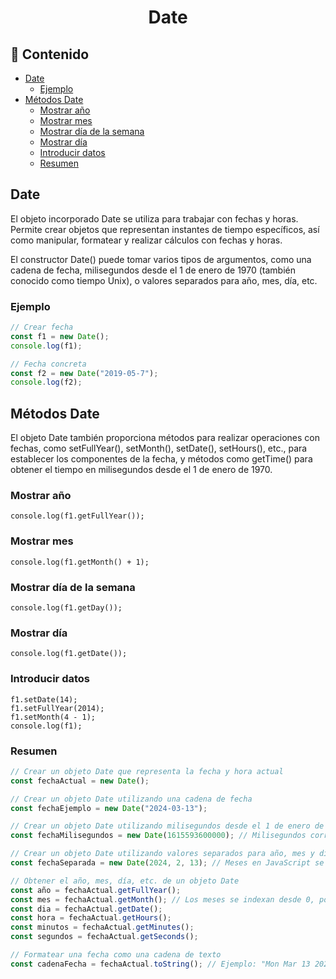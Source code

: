 <h1 align="center">Date</h1>

<h2>📑 Contenido</h2>

- [Date](#date)
  - [Ejemplo](#ejemplo)
- [Métodos Date](#métodos-date)
  - [Mostrar año](#mostrar-año)
  - [Mostrar mes](#mostrar-mes)
  - [Mostrar día de la semana](#mostrar-día-de-la-semana)
  - [Mostrar día](#mostrar-día)
  - [Introducir datos](#introducir-datos)
  - [Resumen](#resumen)

## Date

El objeto incorporado Date se utiliza para trabajar con fechas y horas. Permite crear objetos que representan instantes de tiempo específicos, así como manipular, formatear y realizar cálculos con fechas y horas.

El constructor Date() puede tomar varios tipos de argumentos, como una cadena de fecha, milisegundos desde el 1 de enero de 1970 (también conocido como tiempo Unix), o valores separados para año, mes, día, etc.

### Ejemplo

```js
// Crear fecha
const f1 = new Date();
console.log(f1);

// Fecha concreta
const f2 = new Date("2019-05-7");
console.log(f2);
```

## Métodos Date

El objeto Date también proporciona métodos para realizar operaciones con fechas, como setFullYear(), setMonth(), setDate(), setHours(), etc., para establecer los componentes de la fecha, y métodos como getTime() para obtener el tiempo en milisegundos desde el 1 de enero de 1970.

### Mostrar año

```JS
console.log(f1.getFullYear());
```

### Mostrar mes

```JS
console.log(f1.getMonth() + 1);
```

### Mostrar día de la semana

```JS
console.log(f1.getDay());
```

### Mostrar día

```JS
console.log(f1.getDate());
```

### Introducir datos

```JS
f1.setDate(14);
f1.setFullYear(2014);
f1.setMonth(4 - 1);
console.log(f1);

```

### Resumen

```js
// Crear un objeto Date que representa la fecha y hora actual
const fechaActual = new Date();

// Crear un objeto Date utilizando una cadena de fecha
const fechaEjemplo = new Date("2024-03-13");

// Crear un objeto Date utilizando milisegundos desde el 1 de enero de 1970
const fechaMilisegundos = new Date(1615593600000); // Milisegundos correspondientes al 13 de marzo de 2021

// Crear un objeto Date utilizando valores separados para año, mes y día
const fechaSeparada = new Date(2024, 2, 13); // Meses en JavaScript se indexan desde 0, por lo que 2 representa marzo

// Obtener el año, mes, día, etc. de un objeto Date
const año = fechaActual.getFullYear();
const mes = fechaActual.getMonth(); // Los meses se indexan desde 0, por lo que enero es 0
const dia = fechaActual.getDate();
const hora = fechaActual.getHours();
const minutos = fechaActual.getMinutes();
const segundos = fechaActual.getSeconds();

// Formatear una fecha como una cadena de texto
const cadenaFecha = fechaActual.toString(); // Ejemplo: "Mon Mar 13 2024 12:30:45 GMT-0700 (Pacific Daylight Time)"
```

